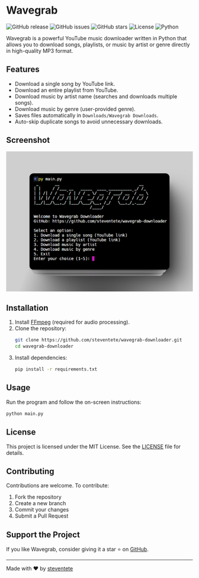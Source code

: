 # Wavegrab

![GitHub release](https://img.shields.io/github/v/release/steventete/wavegrab-downloader?style=flat-square)
![GitHub issues](https://img.shields.io/github/issues/steventete/wavegrab-downloader?style=flat-square)
![GitHub stars](https://img.shields.io/github/stars/steventete/wavegrab-downloader?style=flat-square)
![License](https://img.shields.io/github/license/steventete/wavegrab-downloader?style=flat-square)
![Python](https://img.shields.io/badge/Python-3.8%2B-blue?style=flat-square)

Wavegrab is a powerful YouTube music downloader written in Python that allows you to download songs, playlists, or music by artist or genre directly in high-quality MP3 format.

## Features

- Download a single song by YouTube link.
- Download an entire playlist from YouTube.
- Download music by artist name (searches and downloads multiple songs).
- Download music by genre (user-provided genre).
- Saves files automatically in `Downloads/Wavegrab Downloads`.
- Auto-skip duplicate songs to avoid unnecessary downloads.

## Screenshot

![Screenshot](/screenshots/main.png)

## Installation

1. Install [FFmpeg](https://ffmpeg.org/download.html) (required for audio processing).
2. Clone the repository:
   ```sh
   git clone https://github.com/steventete/wavegrab-downloader.git
   cd wavegrab-downloader
   ```
3. Install dependencies:
   ```sh
   pip install -r requirements.txt
   ```

## Usage

Run the program and follow the on-screen instructions:
```sh
python main.py
```

## License

This project is licensed under the MIT License. See the [LICENSE](LICENSE) file for details.

## Contributing

Contributions are welcome. To contribute:
1. Fork the repository
2. Create a new branch
3. Commit your changes
4. Submit a Pull Request

## Support the Project

If you like Wavegrab, consider giving it a star ⭐ on [GitHub](https://github.com/steventete/wavegrab-downloader).

---
Made with ♥ by [steventete](https://github.com/steventete)
